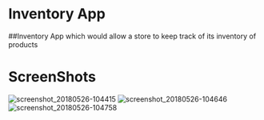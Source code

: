 # Inventory App
##Inventory App which would allow a store to keep track of its inventory of products
# ScreenShots
![screenshot_20180526-104415](https://user-images.githubusercontent.com/7644709/40574560-880a125a-60d4-11e8-8e98-0ac23564111c.png)
![screenshot_20180526-104646](https://user-images.githubusercontent.com/7644709/40574561-8844483a-60d4-11e8-86be-d6474a953e19.png)
![screenshot_20180526-104758](https://user-images.githubusercontent.com/7644709/40574562-886f267c-60d4-11e8-9bee-0e2eed7e2953.png)

